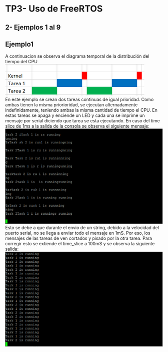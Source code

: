 # TP3- Uso de FreeRTOS

## 2- Ejemplos 1 al 9

## Ejemplo1

A continuacion se observa el diagrama temporal de la distribución del tiempo del CPU
![](imagenes/ej1.PNG)  
En este ejemplo se crean dos tareas continuas de igual prioridad. Como ambas tienen la misma priorioridad, se ejecutan alternadamente indefinidamente, teniendo ambas la misma cantidad de tiempo el CPU. En estas tareas se apaga y enciende un LED y cada una se imprime un mensaje por serial diciendo que tarea se esta ejecutando.
En caso del time slice de 1ms a la salida de la consola se observa el siguiente mensaje:
![](imagenes/ej1a.PNG)  
Esto se debe a que durante el envio de un string, debido a la velocidad del puerto serial, no se llega a enviar todo el mensaje en 1mS. Por eso, los mensajes de las tareas de ven cortados y pisado por la otra tarea. Para corregir esto se extiende el time_slice a 100mS y se observa la siguiente salida:
![](imagenes/ej1b.PNG)  